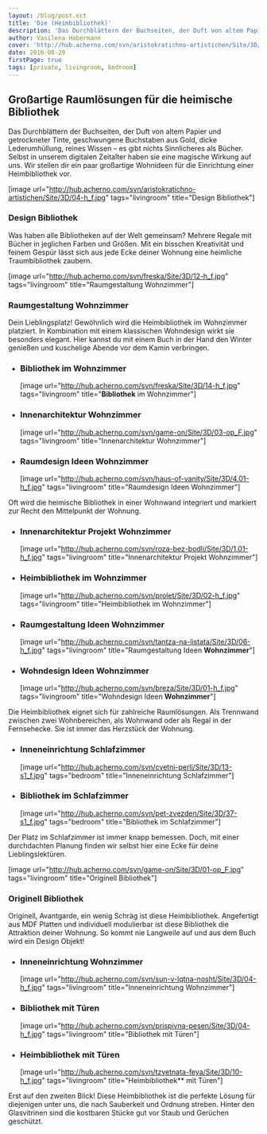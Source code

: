 ```yaml
---
layout: /blog/post.ect
title: 'Die (Heimbibliothek)'
description: 'Das Durchblättern der Buchseiten, der Duft von altem Papier und getrockneter Tinte, geschwungene Buchstaben aus Gold, dicke Lederumhüllung, reines Wissen – es gibt nichts Sinnlicheres als Bücher. Selbst in unserem digitalen Zeitalter haben sie eine magische Wirkung auf uns. Wir stellen dir ein paar großartige Wohnideen für die Einrichtung einer Heimbibliothek vor.'
author: Vasilena Habermann
cover: 'http://hub.acherno.com/svn/aristokratichno-artistichen/Site/3D/04-h_f.jpg'
date: 2016-08-29
firstPage: true
tags: [private, livingroom, bedroom]
---
```

## Großartige Raumlösungen für die **heimische Bibliothek**
Das Durchblättern der Buchseiten, der Duft von altem Papier und getrockneter Tinte, geschwungene Buchstaben aus Gold, dicke Lederumhüllung, reines Wissen – es gibt nichts Sinnlicheres als Bücher. Selbst in unserem digitalen Zeitalter haben sie eine magische Wirkung auf uns. Wir stellen dir ein paar großartige Wohnideen für die Einrichtung einer Heimbibliothek vor.

[image url="http://hub.acherno.com/svn/aristokratichno-artistichen/Site/3D/04-h_f.jpg" tags="livingroom" title="Design Bibliothek"]
### Design **Bibliothek**

Was haben alle Bibliotheken auf der Welt gemeinsam? Mehrere Regale mit Bücher in jeglichen Farben und Größen. Mit ein bisschen Kreativität und feinem Gespür lässt sich aus jede Ecke deiner Wohnung eine heimliche Traumbibliothek zaubern.

[image url="http://hub.acherno.com/svn/freska/Site/3D/12-h_f.jpg" tags="livingroom" title="Raumgestaltung Wohnzimmer"]
### Raumgestaltung **Wohnzimmer**

Dein Lieblingsplatz!
Gewöhnlich wird die Heimbibliothek im Wohnzimmer platziert. In Kombination mit einem klassischen Wohndesign wirkt sie besonders elegant. Hier kannst du mit einem Buch in der Hand den Winter genießen und kuschelige Abende vor dem Kamin verbringen.

-   ### **Bibliothek** im Wohnzimmer
    [image url="http://hub.acherno.com/svn/freska/Site/3D/14-h_f.jpg" tags="livingroom" title="**Bibliothek** im Wohnzimmer"]
-   ### Innenarchitektur **Wohnzimmer**
    [image url="http://hub.acherno.com/svn/game-on/Site/3D/03-op_F.jpg" tags="livingroom" title="Innenarchitektur Wohnzimmer"]
-   ### Raumdesign Ideen **Wohnzimmer**
    [image url="http://hub.acherno.com/svn/haus-of-vanity/Site/3D/4.01-h_f.jpg" tags="livingroom" title="Raumdesign Ideen Wohnzimmer"]

Oft wird die heimische Bibliothek in einer Wohnwand integriert und markiert zur Recht den Mittelpunkt der Wohnung.

-   ### Innenarchitektur Projekt **Wohnzimmer**
    [image url="http://hub.acherno.com/svn/roza-bez-bodli/Site/3D/1.01-h_f.jpg" tags="livingroom" title="Innenarchitektur Projekt Wohnzimmer"]
-   ### **Heimbibliothek** im Wohnzimmer
    [image url="http://hub.acherno.com/svn/prolet/Site/3D/02-h_f.jpg" tags="livingroom" title="Heimbibliothek im Wohnzimmer"]
-   ### Raumgestaltung Ideen **Wohnzimmer**
    [image url="http://hub.acherno.com/svn/tantza-na-listata/Site/3D/06-h_f.jpg" tags="livingroom" title="Raumgestaltung Ideen **Wohnzimmer**"]
-   ### Wohndesign Ideen **Wohnzimmer**
    [image url="http://hub.acherno.com/svn/breza/Site/3D/01-h_f.jpg" tags="livingroom" title="Wohndesign Ideen **Wohnzimmer**"]

Die Heimbibliothek eignet sich für zahlreiche Raumlösungen. Als Trennwand zwischen zwei Wohnbereichen, als Wohnwand oder als Regal in der Fernsehecke. Sie ist immer das Herzstück der Wohnung.

-   ### Inneneinrichtung **Schlafzimmer**
    [image url="http://hub.acherno.com/svn/cvetni-perli/Site/3D/13-s1_f.jpg" tags="bedroom" title="Inneneinrichtung Schlafzimmer"]
-   ### **Bibliothek** im Schlafzimmer
    [image url="http://hub.acherno.com/svn/pet-zvezden/Site/3D/37-s1_f.jpg" tags="bedroom" title="Bibliothek im Schlafzimmer"]

Der Platz im Schlafzimmer ist immer knapp bemessen. Doch, mit einer durchdachten Planung finden wir selbst hier eine Ecke für deine Lieblingslektüren.

[image url="http://hub.acherno.com/svn/game-on/Site/3D/01-op_F.jpg" tags="livingroom" title="Originell Bibliothek"]
### Originell **Bibliothek**

Originell, Avantgarde, ein wenig Schräg ist diese Heimbibliothek. Angefertigt aus MDF Platten und individuell modulierbar ist diese Bibliothek die Attraktion deiner Wohnung. So kommt nie Langweile auf und aus dem Buch wird ein Design Objekt!

-   ### Inneneinrichtung **Wohnzimmer**
    [image url="http://hub.acherno.com/svn/sun-v-lqtna-nosht/Site/3D/04-h_f.jpg" tags="livingroom" title="Inneneinrichtung Wohnzimmer"]
-   ### **Bibliothek** mit Türen
    [image url="http://hub.acherno.com/svn/prispivna-pesen/Site/3D/04-h_f.jpg" tags="livingroom" title="Bibliothek mit Türen"]
-   ### **Heimbibliothek** mit Türen
    [image url="http://hub.acherno.com/svn/tzvetnata-feya/Site/3D/10-h_f.jpg" tags="livingroom" title="Heimbibliothek** mit Türen"]

Erst auf den zweiten Blick!
Diese Heimbibliothek ist die perfekte Lösung für diejenigen unter uns, die nach Sauberkeit und Ordnung streben. Hinter den Glasvitrinen sind die kostbaren Stücke gut vor Staub und Gerüchen geschützt.